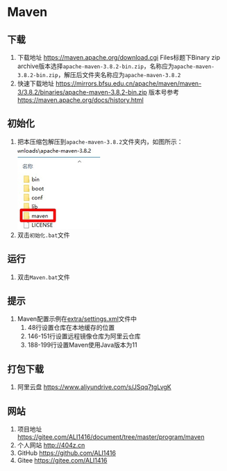 # Maven

## 下载
1. 下载地址 https://maven.apache.org/download.cgi Files标题下Binary zip archive版本选择`apache-maven-3.8.2-bin.zip`，名称应为`apache-maven-3.8.2-bin.zip`，解压后文件夹名称应为`apache-maven-3.8.2`
2. 快速下载地址 https://mirrors.bfsu.edu.cn/apache/maven/maven-3/3.8.2/binaries/apache-maven-3.8.2-bin.zip 版本号参考 https://maven.apache.org/docs/history.html

## 初始化
1. 把本压缩包解压到`apache-maven-3.8.2`文件夹内，如图所示：  
![初始化示例](img/初始化示例.jpg)
2. 双击`初始化.bat`文件

## 运行
1. 双击`Maven.bat`文件

## 提示
1. Maven配置示例在[extra/settings.xml](extra/settings.xml)文件中
   1. 48行设置仓库在本地缓存的位置
   2. 146-151行设置远程镜像仓库为阿里云仓库
   3. 188-199行设置Maven使用Java版本为11

## 打包下载
1. 阿里云盘 https://www.aliyundrive.com/s/JSqq7tgLvgK

## 网站
1. 项目地址 https://gitee.com/ALI1416/document/tree/master/program/maven
2. 个人网站 http://404z.cn
3. GitHub https://github.com/ALI1416
4. Gitee https://gitee.com/ALI1416
